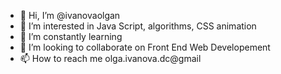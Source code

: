 - 👋 Hi, I’m @ivanovaolgan
- 👀 I’m interested in Java Script, algorithms, CSS animation
- 🌱 I’m constantly learning 
- 💞️ I’m looking to collaborate on Front End Web Developement
- 📫 How to reach me olga.ivanova.dc@gmail

<!---
ivanovaolgan/ivanovaolgan is a ✨ special ✨ repository because its `README.md` (this file) appears on your GitHub profile.
You can click the Preview link to take a look at your changes.
--->
